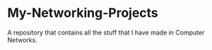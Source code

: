 # My-Networking-Projects
A repository that contains all the stuff that I have made in Computer Networks.

